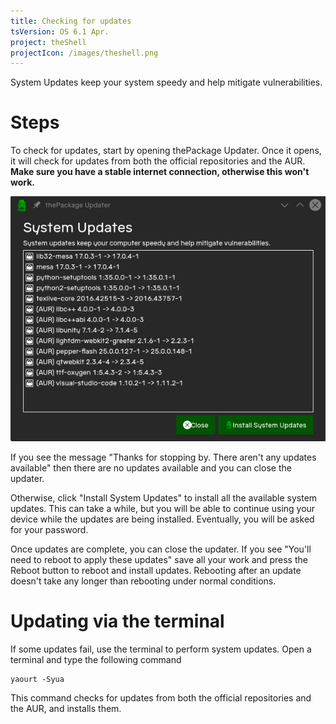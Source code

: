 ```yaml
---
title: Checking for updates
tsVersion: OS 6.1 Apr.
project: theShell
projectIcon: /images/theshell.png
---
```


System Updates keep your system speedy and help mitigate vulnerabilities.

# Steps

To check for updates, start by opening thePackage Updater. Once it opens, it will check for updates from both the official repositories and the AUR. **Make sure you have a stable internet connection, otherwise this won't work.**
<p style="text-align: center;">
<img src="images/systemUpdates.png" alt="thePackage Updater" style="
    width: initial;
">
</p>
If you see the message "Thanks for stopping by. There aren't any updates available" then there are no updates available and you can close the updater.

Otherwise, click "Install System Updates" to install all the available system updates. This can take a while, but you will be able to continue using your device while the updates are being installed. Eventually, you will be asked for your password.

Once updates are complete, you can close the updater. If you see "You'll need to reboot to apply these updates" save all your work and press the Reboot button to reboot and install updates. Rebooting after an update doesn't take any longer than rebooting under normal conditions.

# Updating via the terminal

If some updates fail, use the terminal to perform system updates. Open a terminal and type the following command
```
yaourt -Syua
```

This command checks for updates from both the official repositories and the AUR, and installs them.
